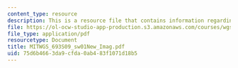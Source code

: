 ```yaml
---
content_type: resource
description: This is a resource file that contains information regarding new images.
file: https://ol-ocw-studio-app-production.s3.amazonaws.com/courses/wgs-693-gender-race-and-the-complexities-of-science-and-technology-a-problem-based-learning-experiment-spring-2009/75d6b4663da9cfda0ab483f1071d18b5_MITWGS_693S09_sw01New_Imag.pdf
file_type: application/pdf
resourcetype: Document
title: MITWGS_693S09_sw01New_Imag.pdf
uid: 75d6b466-3da9-cfda-0ab4-83f1071d18b5
---
```

